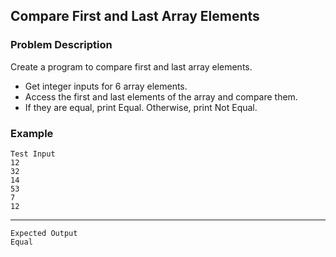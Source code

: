 ## Compare First and Last Array Elements

### Problem Description
Create a program to compare first and last array elements.

- Get integer inputs for 6 array elements.
- Access the first and last elements of the array and compare them.
- If they are equal, print Equal. Otherwise, print Not Equal.

### Example
    Test Input
    12
    32
    14
    53
    7
    12
------
    Expected Output
    Equal